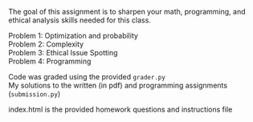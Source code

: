 The goal of this assignment is to sharpen your math, programming, and ethical analysis skills needed for this class.

Problem 1: Optimization and probability \
Problem 2: Complexity \
Problem 3: Ethical Issue Spotting \
Problem 4: Programming

Code was graded using the provided ```grader.py```  \
My solutions to the written (in pdf) and programming assignments (```submission.py```) 

index.html is the provided homework questions and instructions file
